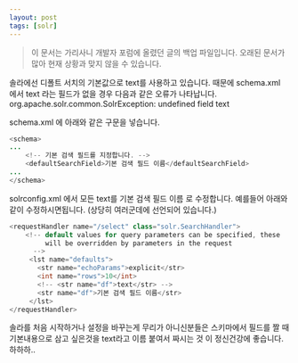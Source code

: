 ```yaml
---
layout: post
tags: [solr]
---
```


> 이 문서는 가리사니 개발자 포럼에 올렸던 글의 백업 파일입니다.
오래된 문서가 많아 현재 상황과 맞지 않을 수 있습니다.


솔라에선 디폴트 서치의 기본값으로 text를 사용하고 있습니다.
때문에 schema.xml 에서 text 라는 필드가 없을 경우 다음과 같은 오류가 나타납니다.
org.apache.solr.common.SolrException: undefined field text

schema.xml 에 아래와 같은 구문을 넣습니다.
``` java
<schema>
...
	<!-- 기본 검색 필드를 지정합니다. -->
	<defaultSearchField>기본 검색 필드 이름</defaultSearchField>
...
</schema>
```

solrconfig.xml 에서 모든  <str name="df">text</str>를 <str name="df">기본 검색 필드 이름</str> 로 수정합니다.
 예를들어 아래와 같이 수정하시면됩니다. (상당히 여러군데에 선언되어 있습니다.)
``` java
<requestHandler name="/select" class="solr.SearchHandler">
    <!-- default values for query parameters can be specified, these
         will be overridden by parameters in the request
      -->
     <lst name="defaults">
       <str name="echoParams">explicit</str>
       <int name="rows">10</int>
       <!-- <str name="df">text</str> -->
       <str name="df">기본 검색 필드 이름</str>
     </lst>
</requestHandler>
```

 솔라를 처음 시작하거나 설정을 바꾸는게 무리가 아니신분들은 스키마에서 필드를 짤 때 기본내용으로 삼고 싶은것을 text라고 이름 붙여서 짜시는 것 이 정신건강에 좋습니다. 하하하..
